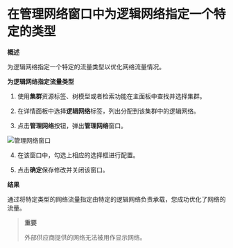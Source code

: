 # 在管理网络窗口中为逻辑网络指定一个特定的类型

**概述**

为逻辑网络指定一个特定的流量类型以优化网络流量情况。

**为逻辑网络指定流量类型**

1. 使用**集群**资源标签、树模型或者检索功能在主面板中查找并选择集群。

2. 在详情面板中选择**逻辑网络**标签，列出分配到该集群中的逻辑网络。

3. 点击**管理网络**按钮，弹出**管理网络**窗口。

 ![管理网络窗口](images/Logical_Networks-Manage_Networks_Window.png)

4. 在该窗口中，勾选上相应的选择框进行配置。

5. 点击**确定**保存修改并关闭该窗口。

**结果**

通过将特定类型的网络流量指定由特定的逻辑网络负责承载，您成功优化了网络的流量。

> **重要**
>
> 外部供应商提供的网络无法被用作显示网络。
